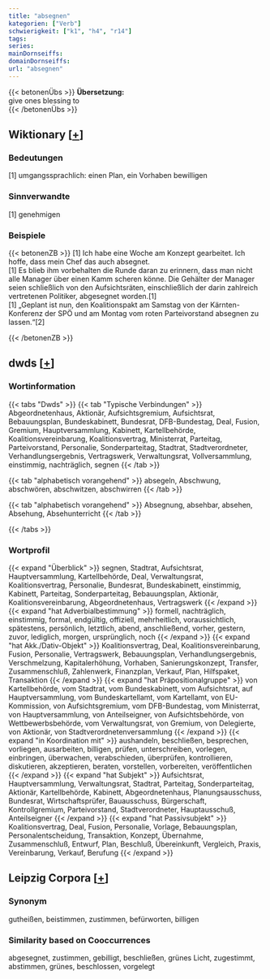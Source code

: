 ```yaml
---
title: "absegnen"
kategorien: ["Verb"]
schwierigkeit: ["k1", "h4", "r14"]
tags:
series:
mainDornseiffs:
domainDornseiffs:
url: "absegnen"
---
```


{{< betonenÜbs >}}
**Übersetzung:**  
give ones blessing to  
{{< /betonenÜbs >}}

## Wiktionary [[+](https://de.wiktionary.org/wiki/absegnen)]

### Bedeutungen
[1] umgangssprachlich: einen Plan, ein Vorhaben bewilligen  

### Sinnverwandte
[1] genehmigen  

### Beispiele
{{< betonenZB >}}
[1] Ich habe eine Woche am Konzept gearbeitet. Ich hoffe, dass mein Chef das auch absegnet.  
[1] Es blieb ihm vorbehalten die Runde daran zu erinnern, dass man nicht alle Manager über einen Kamm scheren könne. Die Gehälter der Manager seien schließlich von den Aufsichtsräten, einschließlich der darin zahlreich vertretenen Politiker, abgesegnet worden.[1]  
[1] „Geplant ist nun, den Koalitionspakt am Samstag von der Kärnten-Konferenz der SPÖ und am Montag vom roten Parteivorstand absegnen zu lassen.“[2]  

{{< /betonenZB >}}


## dwds [[+](https://www.dwds.de/wb/absegnen)]

### Wortinformation
{{< tabs "Dwds" >}}
{{< tab "Typische Verbindungen" >}}
Abgeordnetenhaus, Aktionär, Aufsichtsgremium, Aufsichtsrat, Bebauungsplan, Bundeskabinett, Bundesrat, DFB-Bundestag, Deal, Fusion, Gremium, Hauptversammlung, Kabinett, Kartellbehörde, Koalitionsvereinbarung, Koalitionsvertrag, Ministerrat, Parteitag, Parteivorstand, Personalie, Sonderparteitag, Stadtrat, Stadtverordneter, Verhandlungsergebnis, Vertragswerk, Verwaltungsrat, Vollversammlung, einstimmig, nachträglich, segnen
{{< /tab >}}

{{< tab "alphabetisch vorangehend" >}}
absegeln, Abschwung, abschwören, abschwitzen, abschwirren
{{< /tab >}}

{{< tab "alphabetisch vorangehend" >}}
Absegnung, absehbar, absehen, Absehung, Absehunterricht
{{< /tab >}}

{{< /tabs >}}

### Wortprofil
{{< expand "Überblick" >}} segnen, Stadtrat, Aufsichtsrat, Hauptversammlung, Kartellbehörde, Deal, Verwaltungsrat, Koalitionsvertrag, Personalie, Bundesrat, Bundeskabinett, einstimmig, Kabinett, Parteitag, Sonderparteitag, Bebauungsplan, Aktionär, Koalitionsvereinbarung, Abgeordnetenhaus, Vertragswerk {{< /expand >}}
{{< expand "hat Adverbialbestimmung" >}} formell, nachträglich, einstimmig, formal, endgültig, offiziell, mehrheitlich, voraussichtlich, spätestens, persönlich, letztlich, abend, anschließend, vorher, gestern, zuvor, lediglich, morgen, ursprünglich, noch {{< /expand >}}
{{< expand "hat Akk./Dativ-Objekt" >}} Koalitionsvertrag, Deal, Koalitionsvereinbarung, Fusion, Personalie, Vertragswerk, Bebauungsplan, Verhandlungsergebnis, Verschmelzung, Kapitalerhöhung, Vorhaben, Sanierungskonzept, Transfer, Zusammenschluß, Zahlenwerk, Finanzplan, Verkauf, Plan, Hilfspaket, Transaktion {{< /expand >}}
{{< expand "hat Präpositionalgruppe" >}} von Kartellbehörde, vom Stadtrat, vom Bundeskabinett, vom Aufsichtsrat, auf Hauptversammlung, vom Bundeskartellamt, vom Kartellamt, von EU-Kommission, von Aufsichtsgremium, vom DFB-Bundestag, vom Ministerrat, von Hauptversammlung, von Anteilseigner, von Aufsichtsbehörde, von Wettbewerbsbehörde, vom Verwaltungsrat, von Gremium, von Delegierte, von Aktionär, von Stadtverordnetenversammlung {{< /expand >}}
{{< expand "in Koordination mit" >}} aushandeln, beschließen, besprechen, vorliegen, ausarbeiten, billigen, prüfen, unterschreiben, vorlegen, einbringen, überwachen, verabschieden, überprüfen, kontrollieren, diskutieren, akzeptieren, beraten, vorstellen, vorbereiten, veröffentlichen {{< /expand >}}
{{< expand "hat Subjekt" >}} Aufsichtsrat, Hauptversammlung, Verwaltungsrat, Stadtrat, Parteitag, Sonderparteitag, Aktionär, Kartellbehörde, Kabinett, Abgeordnetenhaus, Planungsausschuss, Bundesrat, Wirtschaftsprüfer, Bauausschuss, Bürgerschaft, Kontrollgremium, Parteivorstand, Stadtverordneter, Hauptausschuß, Anteilseigner {{< /expand >}}
{{< expand "hat Passivsubjekt" >}} Koalitionsvertrag, Deal, Fusion, Personalie, Vorlage, Bebauungsplan, Personalentscheidung, Transaktion, Konzept, Übernahme, Zusammenschluß, Entwurf, Plan, Beschluß, Übereinkunft, Vergleich, Praxis, Vereinbarung, Verkauf, Berufung {{< /expand >}}

## Leipzig Corpora [[+](https://corpora.uni-leipzig.de/en/res?word=absegnen&corpusId=deu_newscrawl-public_2018)]


### Synonym
gutheißen, beistimmen, zustimmen, befürworten, billigen


### Similarity based on Cooccurrences
abgesegnet, zustimmen, gebilligt, beschließen, grünes Licht, zugestimmt, abstimmen, grünes, beschlossen, vorgelegt

